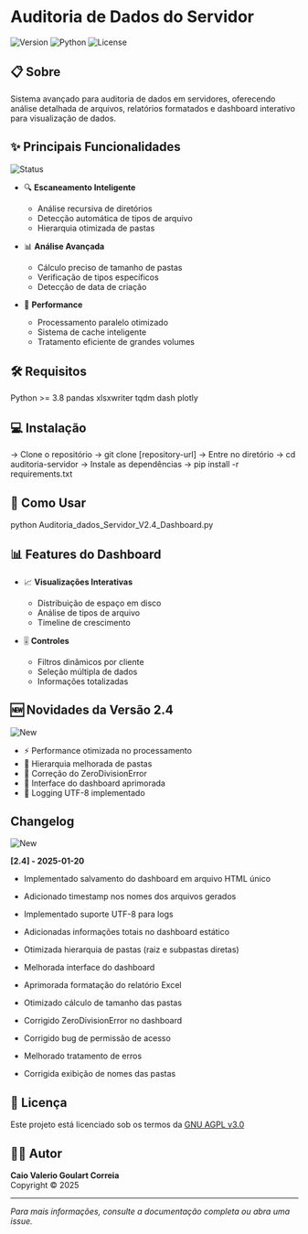 # Auditoria de Dados do Servidor

![Version](https://img.shields.io/badge/version-2.3-blue)
![Python](https://img.shields.io/badge/python-3.8%2B-brightgreen)
![License](https://img.shields.io/badge/license-GNU%20AGPL%20v3-orange)

## 📋 Sobre
Sistema avançado para auditoria de dados em servidores, oferecendo análise detalhada de arquivos, relatórios formatados e dashboard interativo para visualização de dados.

## ✨ Principais Funcionalidades
![Status](https://img.shields.io/badge/status-stable-green)

- 🔍 **Escaneamento Inteligente**
  - Análise recursiva de diretórios
  - Detecção automática de tipos de arquivo
  - Hierarquia otimizada de pastas

- 📊 **Análise Avançada**
  - Cálculo preciso de tamanho de pastas
  - Verificação de tipos específicos
  - Detecção de data de criação

- 🚀 **Performance**
  - Processamento paralelo otimizado
  - Sistema de cache inteligente
  - Tratamento eficiente de grandes volumes

## 🛠️ Requisitos
Python >= 3.8
pandas
xlsxwriter
tqdm
dash
plotly


## 💻 Instalação

-> Clone o repositório
-> git clone [repository-url]
-> Entre no diretório
-> cd auditoria-servidor
-> Instale as dependências
-> pip install -r requirements.txt


## 🎯 Como Usar
python Auditoria_dados_Servidor_V2.4_Dashboard.py


## 📊 Features do Dashboard
- 📈 **Visualizações Interativas**
  - Distribuição de espaço em disco
  - Análise de tipos de arquivo
  - Timeline de crescimento

- 🎚️ **Controles**
  - Filtros dinâmicos por cliente
  - Seleção múltipla de dados
  - Informações totalizadas

## 🆕 Novidades da Versão 2.4
![New](https://img.shields.io/badge/new-2.3-brightgreen)
- ⚡ Performance otimizada no processamento
- 🔄 Hierarquia melhorada de pastas
- 🐛 Correção do ZeroDivisionError
- 🎨 Interface do dashboard aprimorada
- 📝 Logging UTF-8 implementado

## Changelog

![New](https://img.shields.io/badge/new-2.4-brightgreen)

**[2.4] - 2025-01-20**

- Implementado salvamento do dashboard em arquivo HTML único
- Adicionado timestamp nos nomes dos arquivos gerados
- Implementado suporte UTF-8 para logs
- Adicionadas informações totais no dashboard estático

- Otimizada hierarquia de pastas (raiz e subpastas diretas)
- Melhorada interface do dashboard
- Aprimorada formatação do relatório Excel
- Otimizado cálculo de tamanho das pastas

- Corrigido ZeroDivisionError no dashboard
- Corrigido bug de permissão de acesso
- Melhorado tratamento de erros
- Corrigida exibição de nomes das pastas

## 📄 Licença
Este projeto está licenciado sob os termos da [GNU AGPL v3.0](LICENSE)

## 👨‍💻 Autor
**Caio Valerio Goulart Correia**  
Copyright © 2025

---
*Para mais informações, consulte a documentação completa ou abra uma issue.*

